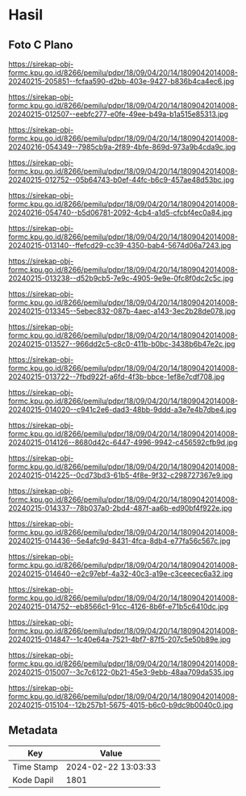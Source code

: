 # Hasil

## Foto C Plano

https://sirekap-obj-formc.kpu.go.id/8266/pemilu/pdpr/18/09/04/20/14/1809042014008-20240215-205851--fcfaa590-d2bb-403e-9427-b836b4ca4ec6.jpg

https://sirekap-obj-formc.kpu.go.id/8266/pemilu/pdpr/18/09/04/20/14/1809042014008-20240215-012507--eebfc277-e0fe-49ee-b49a-b1a515e85313.jpg

https://sirekap-obj-formc.kpu.go.id/8266/pemilu/pdpr/18/09/04/20/14/1809042014008-20240216-054349--7985cb9a-2f89-4bfe-869d-973a9b4cda9c.jpg

https://sirekap-obj-formc.kpu.go.id/8266/pemilu/pdpr/18/09/04/20/14/1809042014008-20240215-012752--05b64743-b0ef-44fc-b6c9-457ae48d53bc.jpg

https://sirekap-obj-formc.kpu.go.id/8266/pemilu/pdpr/18/09/04/20/14/1809042014008-20240216-054740--b5d06781-2092-4cb4-a1d5-cfcbf4ec0a84.jpg

https://sirekap-obj-formc.kpu.go.id/8266/pemilu/pdpr/18/09/04/20/14/1809042014008-20240215-013140--ffefcd29-cc39-4350-bab4-5674d06a7243.jpg

https://sirekap-obj-formc.kpu.go.id/8266/pemilu/pdpr/18/09/04/20/14/1809042014008-20240215-013238--d52b9cb5-7e9c-4905-9e9e-0fc8f0dc2c5c.jpg

https://sirekap-obj-formc.kpu.go.id/8266/pemilu/pdpr/18/09/04/20/14/1809042014008-20240215-013345--5ebec832-087b-4aec-a143-3ec2b28de078.jpg

https://sirekap-obj-formc.kpu.go.id/8266/pemilu/pdpr/18/09/04/20/14/1809042014008-20240215-013527--966dd2c5-c8c0-411b-b0bc-3438b6b47e2c.jpg

https://sirekap-obj-formc.kpu.go.id/8266/pemilu/pdpr/18/09/04/20/14/1809042014008-20240215-013722--7fbd922f-a6fd-4f3b-bbce-1ef8e7cdf708.jpg

https://sirekap-obj-formc.kpu.go.id/8266/pemilu/pdpr/18/09/04/20/14/1809042014008-20240215-014020--c941c2e6-dad3-48bb-9ddd-a3e7e4b7dbe4.jpg

https://sirekap-obj-formc.kpu.go.id/8266/pemilu/pdpr/18/09/04/20/14/1809042014008-20240215-014126--8680d42c-6447-4996-9942-c456592cfb9d.jpg

https://sirekap-obj-formc.kpu.go.id/8266/pemilu/pdpr/18/09/04/20/14/1809042014008-20240215-014225--0cd73bd3-61b5-4f8e-9f32-c298727367e9.jpg

https://sirekap-obj-formc.kpu.go.id/8266/pemilu/pdpr/18/09/04/20/14/1809042014008-20240215-014337--78b037a0-2bd4-487f-aa6b-ed90bf4f922e.jpg

https://sirekap-obj-formc.kpu.go.id/8266/pemilu/pdpr/18/09/04/20/14/1809042014008-20240215-014436--5e4afc9d-8431-4fca-8db4-e77fa56c567c.jpg

https://sirekap-obj-formc.kpu.go.id/8266/pemilu/pdpr/18/09/04/20/14/1809042014008-20240215-014640--e2c97ebf-4a32-40c3-a19e-c3ceecec6a32.jpg

https://sirekap-obj-formc.kpu.go.id/8266/pemilu/pdpr/18/09/04/20/14/1809042014008-20240215-014752--eb8566c1-91cc-4126-8b6f-e71b5c6410dc.jpg

https://sirekap-obj-formc.kpu.go.id/8266/pemilu/pdpr/18/09/04/20/14/1809042014008-20240215-014847--1c40e64a-7521-4bf7-87f5-207c5e50b89e.jpg

https://sirekap-obj-formc.kpu.go.id/8266/pemilu/pdpr/18/09/04/20/14/1809042014008-20240215-015007--3c7c6122-0b21-45e3-9ebb-48aa709da535.jpg

https://sirekap-obj-formc.kpu.go.id/8266/pemilu/pdpr/18/09/04/20/14/1809042014008-20240215-015104--12b257b1-5675-4015-b6c0-b9dc9b0040c0.jpg


## Metadata

| Key        | Value               |
| ---------- | ------------------- |
| Time Stamp | 2024-02-22 13:03:33 |
| Kode Dapil | 1801                |



